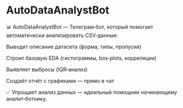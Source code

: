 # AutoDataAnalystBot

 📊 AutoDataAnalystBot — Телеграм‑бот, который помогает автоматически анализировать CSV‑данные:

 Выводит описание датасета (форма, типы, пропуски)

 Строит базовую EDA (гистограммы, box‑plots, корреляции)

 Выявляет выбросы (IQR‑анализ)

 Создаёт отчёт с графиками — прямо в чат

 ✅ Упрощает анализ данных — идеальный помощник начинающему аналит‑ботнику.
